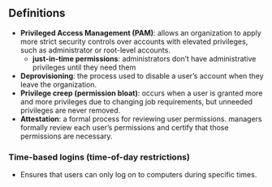 ## Definitions

- **Privileged Access Management (PAM)**: allows an organization to apply more strict security controls over accounts with elevated privileges, such as administrator or root-level accounts.
	- **just-in-time permissions**: administrators don’t have administrative privileges until they need them
- **Deprovisioning**: the process used to disable a user’s account when they leave the organization.
- **Privilege creep (permission bloat)**: occurs when a user is granted more and more privileges due to changing job requirements, but unneeded privileges are never removed.
- **Attestation**: a formal process for reviewing user permissions. managers formally review each user’s permissions and certify that those permissions are necessary.

### Time-based logins (time-of-day restrictions)

- Ensures that users can only log on to computers during specific times.
